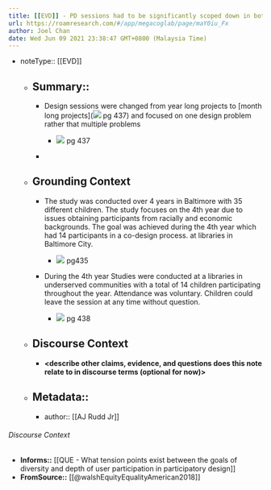 ```yaml
---
title: [[EVD]] - PD sessions had to be significantly scoped down in both length and focus to accommodate travel and time constraints for children from underserved communities - [[@walshEquityEqualityAmerican2018]]
url: https://roamresearch.com/#/app/megacoglab/page/maY0iu_Fx
author: Joel Chan
date: Wed Jun 09 2021 23:38:47 GMT+0800 (Malaysia Time)
---
```


- noteType:: [[EVD]]

    - ## Summary::

        - Design sessions were changed from year long projects to [month long projects](![](https://firebasestorage.googleapis.com/v0/b/firescript-577a2.appspot.com/o/imgs%2Fapp%2Fmegacoglab%2FjgAB082JrT.png?alt=media&token=b8fc4c38-6531-4e22-a71b-2f6c7f0a5e5e) pg 437) and focused on one design problem rather that multiple problems

            - ![](https://firebasestorage.googleapis.com/v0/b/firescript-577a2.appspot.com/o/imgs%2Fapp%2Fmegacoglab%2FjgAB082JrT.png?alt=media&token=b8fc4c38-6531-4e22-a71b-2f6c7f0a5e5e) pg 437

        - __<summarize the result in a bit more detail here>__

    - ## **Grounding Context**

        - The study was conducted over 4 years in Baltimore with 35 different children. The study focuses on the 4th year due to issues obtaining participants from racially and economic backgrounds. The goal was achieved during the 4th year which had 14 participants in a co-design process. at libraries in Baltimore City.

            - ![](https://firebasestorage.googleapis.com/v0/b/firescript-577a2.appspot.com/o/imgs%2Fapp%2Fmegacoglab%2FYG9Hv5P0UA.png?alt=media&token=0f6da7e8-8534-4206-a242-6a0b61be6643)  pg435

        - During the 4th year Studies were conducted at a libraries in underserved communities with a total of 14 children participating throughout the year. Attendance was voluntary. Children could leave the session at any time without question.

            - ![](https://firebasestorage.googleapis.com/v0/b/firescript-577a2.appspot.com/o/imgs%2Fapp%2Fmegacoglab%2FtE70UheBHe.png?alt=media&token=1da6ae1d-d74b-4034-857a-aff5a0914ac2) pg 438

    - ## **Discourse Context**

        - __<describe other claims, evidence, and questions does this note relate to in discourse terms (optional for now)>__

    - ## Metadata::

        - author:: [[AJ Rudd Jr]]

###### Discourse Context

- **Informs::** [[QUE - What tension points exist between the goals of diversity and depth of user participation in participatory design]]
- **FromSource::** [[@walshEquityEqualityAmerican2018]]
